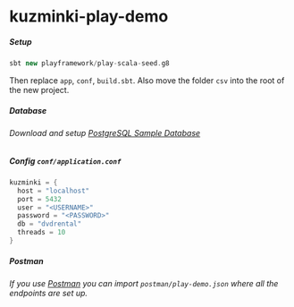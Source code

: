 # kuzminki-play-demo

##### Setup

```sbt
sbt new playframework/play-scala-seed.g8
```

Then replace `app`, `conf`, `build.sbt`.
Also move the folder `csv` into the root of the new project.

##### Database

###### Download and setup [PostgreSQL Sample Database](https://www.postgresqltutorial.com/postgresql-sample-database/)

##### Config `conf/application.conf`

```sbt
kuzminki = {
  host = "localhost"
  port = 5432
  user = "<USERNAME>"
  password = "<PASSWORD>"
  db = "dvdrental"
  threads = 10
}
```

##### Postman

###### If you use [Postman](https://www.postman.com/) you can import `postman/play-demo.json` where all the endpoints are set up.


